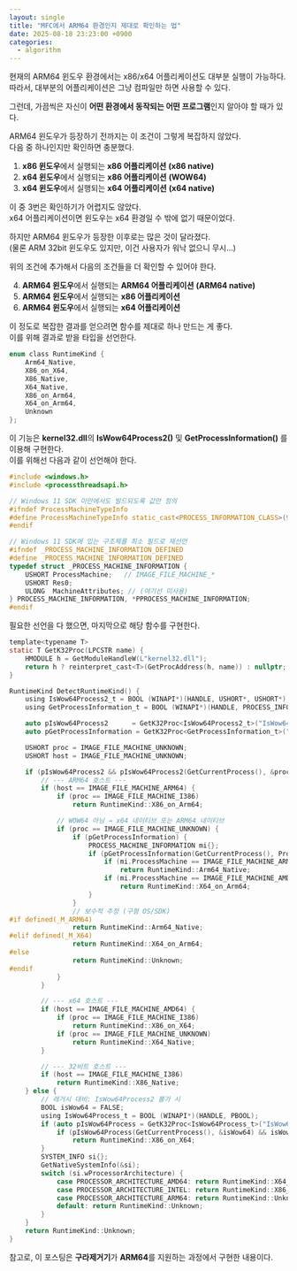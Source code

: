 ```yaml
---
layout: single
title: "MFC에서 ARM64 환경인지 제대로 확인하는 법"
date: 2025-08-18 23:23:00 +0900
categories:
  - algorithm
---
```


현재의 ARM64 윈도우 환경에서는 x86/x64 어플리케이션도 대부분 실행이 가능하다.\
따라서, 대부분의 어플리케이션은 그냥 컴파일만 하면 사용할 수 있다.

그런데, 가끔씩은 자신이 **어떤 환경에서 동작되는 어떤 프로그램**인지 알아야 할 때가 있다.

ARM64 윈도우가 등장하기 전까지는 이 조건이 그렇게 복잡하지 않았다.\
다음 중 하나인지만 확인하면 충분했다.

1. **x86 윈도우**에서 실행되는 **x86 어플리케이션** **(x86 native)**
2. **x64 윈도우**에서 실행되는 **x86 어플리케이션** **(WOW64)**
3. **x64 윈도우**에서 실행되는 **x64 어플리케이션** **(x64 native)**

이 중 3번은 확인하기가 어렵지도 않았다.\
x64 어플리케이션이면 윈도우는 x64 환경일 수 밖에 없기 때문이었다.

하지만 ARM64 윈도우가 등장한 이후로는 많은 것이 달라졌다.\
\(물론 ARM 32bit 윈도우도 있지만, 이건 사용자가 워낙 없으니 무시...\)

위의 조건에 추가해서 다음의 조건들을 더 확인할 수 있어야 한다.

4. **ARM64 윈도우**에서 실행되는 **ARM64 어플리케이션** **(ARM64 native)**
5. **ARM64 윈도우**에서 실행되는 **x86 어플리케이션**
6. **ARM64 윈도우**에서 실행되는 **x64 어플리케이션**

이 정도로 복잡한 결과를 얻으려면 함수를 제대로 하나 만드는 게 좋다.\
이를 위해 결과로 받을 타입을 선언한다.

```c
enum class RuntimeKind {
    Arm64_Native,
    X86_on_X64,
    X86_Native,
    X64_Native,
    X86_on_Arm64,
    X64_on_Arm64,
    Unknown
};
```

이 기능은 **kernel32.dll**의 **IsWow64Process2()** 및 **GetProcessInformation()** 를 이용해 구현한다.\
이를 위해선 다음과 같이 선언해야 한다.

```c
#include <windows.h>
#include <processthreadsapi.h>

// Windows 11 SDK 미만에서도 빌드되도록 값만 정의
#ifndef ProcessMachineTypeInfo
#define ProcessMachineTypeInfo static_cast<PROCESS_INFORMATION_CLASS>(9)
#endif

// Windows 11 SDK에 있는 구조체를 최소 필드로 재선언
#ifndef _PROCESS_MACHINE_INFORMATION_DEFINED
#define _PROCESS_MACHINE_INFORMATION_DEFINED
typedef struct _PROCESS_MACHINE_INFORMATION {
    USHORT ProcessMachine;   // IMAGE_FILE_MACHINE_*
    USHORT Res0;
    ULONG  MachineAttributes; // (여기선 미사용)
} PROCESS_MACHINE_INFORMATION, *PPROCESS_MACHINE_INFORMATION;
#endif
```

필요한 선언을 다 했으면, 마지막으로 해당 함수를 구현한다.

```c
template<typename T>
static T GetK32Proc(LPCSTR name) {
    HMODULE h = GetModuleHandleW(L"kernel32.dll");
    return h ? reinterpret_cast<T>(GetProcAddress(h, name)) : nullptr;
}

RuntimeKind DetectRuntimeKind() {
    using IsWow64Process2_t = BOOL (WINAPI*)(HANDLE, USHORT*, USHORT*);
    using GetProcessInformation_t = BOOL (WINAPI*)(HANDLE, PROCESS_INFORMATION_CLASS, LPVOID, DWORD);

    auto pIsWow64Process2      = GetK32Proc<IsWow64Process2_t>("IsWow64Process2");
    auto pGetProcessInformation = GetK32Proc<GetProcessInformation_t>("GetProcessInformation");

    USHORT proc = IMAGE_FILE_MACHINE_UNKNOWN;
    USHORT host = IMAGE_FILE_MACHINE_UNKNOWN;

    if (pIsWow64Process2 && pIsWow64Process2(GetCurrentProcess(), &proc, &host)) {
        // --- ARM64 호스트 ---
        if (host == IMAGE_FILE_MACHINE_ARM64) {
            if (proc == IMAGE_FILE_MACHINE_I386)
                return RuntimeKind::X86_on_Arm64;

            // WOW64 아님 → x64 네이티브 또는 ARM64 네이티브
            if (proc == IMAGE_FILE_MACHINE_UNKNOWN) {
                if (pGetProcessInformation) {
                    PROCESS_MACHINE_INFORMATION mi{};
                    if (pGetProcessInformation(GetCurrentProcess(), ProcessMachineTypeInfo, &mi, sizeof(mi))) {
                        if (mi.ProcessMachine == IMAGE_FILE_MACHINE_ARM64)
                            return RuntimeKind::Arm64_Native;
                        if (mi.ProcessMachine == IMAGE_FILE_MACHINE_AMD64)
                            return RuntimeKind::X64_on_Arm64;
                    }
                }
                // 보수적 추정 (구형 OS/SDK)
#if defined(_M_ARM64)
                return RuntimeKind::Arm64_Native;
#elif defined(_M_X64)
                return RuntimeKind::X64_on_Arm64;
#else
                return RuntimeKind::Unknown;
#endif
            }
        }

        // --- x64 호스트 ---
        if (host == IMAGE_FILE_MACHINE_AMD64) {
            if (proc == IMAGE_FILE_MACHINE_I386)
                return RuntimeKind::X86_on_X64;
            if (proc == IMAGE_FILE_MACHINE_UNKNOWN)
                return RuntimeKind::X64_Native;
        }

        // --- 32비트 호스트 ---
        if (host == IMAGE_FILE_MACHINE_I386)
            return RuntimeKind::X86_Native;
    } else {
        // 레거시 대비: IsWow64Process2 불가 시
        BOOL isWow64 = FALSE;
        using IsWow64Process_t = BOOL (WINAPI*)(HANDLE, PBOOL);
        if (auto pIsWow64Process = GetK32Proc<IsWow64Process_t>("IsWow64Process")) {
            if (pIsWow64Process(GetCurrentProcess(), &isWow64) && isWow64)
                return RuntimeKind::X86_on_X64;
        }
        SYSTEM_INFO si{};
        GetNativeSystemInfo(&si);
        switch (si.wProcessorArchitecture) {
            case PROCESSOR_ARCHITECTURE_AMD64: return RuntimeKind::X64_Native;
            case PROCESSOR_ARCHITECTURE_INTEL: return RuntimeKind::X86_Native;
            case PROCESSOR_ARCHITECTURE_ARM64: return RuntimeKind::Unknown; // 구형 조합: 정보 부족
            default: return RuntimeKind::Unknown;
        }
    }
    return RuntimeKind::Unknown;
}
```

참고로, 이 포스팅은 **구라제거기**가 **ARM64**를 지원하는 과정에서 구현한 내용이다.
